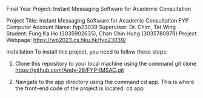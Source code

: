 Final Year Project: Instant Messaging Software for Academic Consultation

Project Title: Instant Messaging Software for Academic Consultation
FYP Computer Account Name: fyp23039
Supervisor: Dr. Chim, Tat Wing
Student: Fung Ka Ho (3035902635), Chan Chin Hung (3035780879)
Project Webpage: https://wp2023.cs.hku.hk/fyp23039/

Installation
To install this project, you need to follow these steps:

1. Clone this repository to your local machine using the command
git clone https://github.com/Andy-26/FYP-IMSAC.git

2. Navigate to the app directory using the command cd app. This is where the front-end code of the project is located.
cd app

